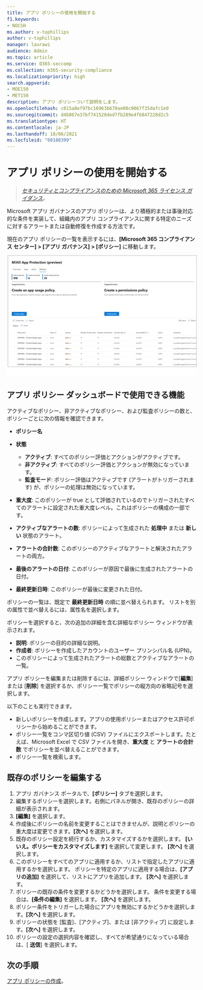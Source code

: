 ```yaml
---
title: アプリ ポリシーの使用を開始する
f1.keywords:
- NOCSH
ms.author: v-tophillips
author: v-tophillips
manager: laurawi
audience: Admin
ms.topic: article
ms.service: O365-seccomp
ms.collection: m365-security-compliance
ms.localizationpriority: high
search.appverid:
- MOE150
- MET150
description: アプリ ポリシーついて説明をします。
ms.openlocfilehash: c015a8ef97bc16963b670ae00c9067f35dafc1e0
ms.sourcegitcommit: d4b867e37bf741528ded7fb289e4f6847228d2c5
ms.translationtype: HT
ms.contentlocale: ja-JP
ms.lasthandoff: 10/06/2021
ms.locfileid: "60188399"
---
```

# <a name="get-started-with-app-policies"></a>アプリ ポリシーの使用を開始する

>*[セキュリティとコンプライアンスのための Microsoft 365 ライセンス ガイダンス](https://aka.ms/ComplianceSD)。*

Microsoft アプリ ガバナンスのアプリ ポリシーは、より積極的または事後対応的な条件を実装して、組織内のアプリ コンプライアンスに関する特定のニーズに対するアラートまたは自動修復を作成する方法です。

現在のアプリ ポリシーの一覧を表示するには、**[Microsoft 365 コンプライアンス センター] > [アプリ ガバナンス] > [ポリシー]** に移動します。

![Microsoft 365 コンプライアンス センターの MAPG ポリシーの概要ページ。](..\media\manage-app-protection-governance\mapg-cc-policies.png)

## <a name="whats-available-on-the-app-policies-dashboard"></a>アプリ ポリシー ダッシュボードで使用できる機能

アクティブなポリシー、非アクティブなポリシー、および監査ポリシーの数と、ポリシーごとに次の情報を確認できます。

- **ポリシー名**
- **状態**

  - **アクティブ**: すべてのポリシー評価とアクションがアクティブです。
  - **非アクティブ**: すべてのポリシー評価とアクションが無効になっています。
  - **監査モード**: ポリシー評価はアクティブです (アラートがトリガーされます) が、ポリシーの処理は無効になっています。

- **重大度**: このポリシーが true として評価されているのでトリガーされたすべてのアラートに設定された重大度レベル。これはポリシーの構成の一部です。
- **アクティブなアラートの数**: ポリシーによって生成された **処理中** または **新しい** 状態のアラート。
- **アラートの合計数**: このポリシーのアクティブなアラートと解決されたアラートの両方。
- **最後のアラートの日付**: このポリシーが原因で最後に生成されたアラートの日付。
- **最終更新日時**: このポリシーが最後に変更された日付。

ポリシーの一覧は、既定で **最終更新日時** の順に並べ替えられます。 リストを別の属性で並べ替えるには、属性名を選択します。

ポリシーを選択すると、次の追加の詳細を含む詳細なポリシー ウィンドウが表示されます。

- **説明**: ポリシーの目的の詳細な説明。
- **作成者**: ポリシーを作成したアカウントのユーザー プリンシパル名 (UPN)。
- このポリシーによって生成されたアラートの総数とアクティブなアラートの一覧。

アプリ ポリシーを編集または削除するには、詳細ポリシー ウィンドウで[**編集**] または [**削除**] を選択するか、ポリシー一覧でポリシーの縦方向の省略記号を選択します。

以下のことも実行できます。

- 新しいポリシーを作成します。アプリの使用ポリシーまたはアクセス許可ポリシーから始めることができます。
- ポリシー一覧をコンマ区切り値 (CSV) ファイルにエクスポートします。たとえば、Microsoft Excel で CSV ファイルを開き、**重大度** と **アラートの合計数** でポリシーを並べ替えることができます。
- ポリシー一覧を検索します。

## <a name="edit-an-existing-policy"></a>既存のポリシーを編集する

1. アプリ ガバナンス ポータルで、**[ポリシー]** タブを選択します。
1. 編集するポリシーを選択します。右側にパネルが開き、既存のポリシーの詳細が表示されます。
1. **[編集]** を選択します。
1. 作成後にポリシーの名前を変更することはできませんが、説明とポリシーの重大度は変更できます。**[次へ]** を選択します。
1. 既存のポリシー設定を続行するか、カスタマイズするかを選択します。 **[いいえ。ポリシーをカスタマイズします]** を選択して変更します。 **[次へ]** を選択します。
1. このポリシーをすべてのアプリに適用するか、リストで指定したアプリに適用するかを選択します。 ポリシーを特定のアプリに適用する場合は、**[アプリの追加]** を選択して、リストにアプリを追加します。 **[次へ]** を選択します。
1. ポリシーの既存の条件を変更するかどうかを選択します。 条件を変更する場合は、**[条件の編集]** を選択します。 **[次へ]** を選択します。
1. ポリシー条件をトリガーした場合にアプリを無効にするかどうかを選択します。**[次へ]** を選択します。
1. ポリシーの状態を [監査]、[アクティブ]、または [非アクティブ] に設定します。**[次へ]** を選択します。
1. ポリシーの設定の選択内容を確認し、すべてが希望通りになっている場合は、[ **送信**] を選択します。

## <a name="next-step"></a>次の手順

[アプリ ポリシーの作成](app-governance-app-policies-create.md)。
